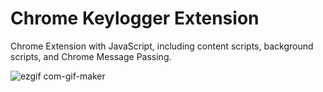 # Chrome Keylogger Extension

Chrome Extension with JavaScript, including content scripts, background scripts, and Chrome Message Passing.

![ezgif com-gif-maker](https://user-images.githubusercontent.com/55782131/180987545-d845ef84-cd84-4efc-996e-749fe85dcd86.gif)
